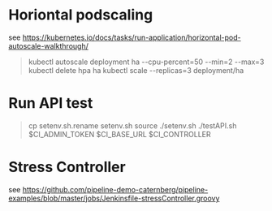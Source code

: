 # Horiontal podscaling

see https://kubernetes.io/docs/tasks/run-application/horizontal-pod-autoscale-walkthrough/ 
> kubectl autoscale deployment ha  --cpu-percent=50 --min=2 --max=3
> kubectl delete hpa ha
> kubectl scale --replicas=3 deployment/ha

# Run API test

> cp setenv.sh.rename setenv.sh
> source ./setenv.sh
> ./testAPI.sh $CI_ADMIN_TOKEN $CI_BASE_URL $CI_CONTROLLER


# Stress Controller 

see https://github.com/pipeline-demo-caternberg/pipeline-examples/blob/master/jobs/Jenkinsfile-stressController.groovy